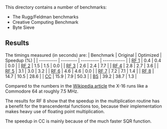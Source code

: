 This directory contains a number of benchmarks:

* The Rugg/Feldman benchmarks
* Creative Computing Benchmark
* Byte Sieve

## Results

The timings measured (in seconds) are:
| Benchmark       | Original | Optimized | Speedup (%) |
| ---------       | -------- | --------- | ----------- |
| [RF 1](rf1.bas) |    0.4   |    0.4    |     0.0     |
| [RF 2](rf2.bas) |    1.5   |    1.5    |     0.0     |
| [RF 3](rf3.bas) |    2.6   |    2.4    |     7.7     |
| [RF 4](rf4.bas) |    2.8   |    2.7    |     3.6     |
| [RF 5](rf5.bas) |    3.1   |    3.0    |     3.2     |
| [RF 6](rf6.bas) |    4.6   |    4.6    |     0.0     |
| [RF 7](rf7.bas) |    7.2   |    7.1    |     1.4     |
| [RF 8](rf8.bas) |   14.7   |   10.5    |    28.6     |
| [CC](cc.bas)    |   15.9   |    7.9    |    50.3     |
| [BS](bs.bas)    |   39.2   |   38.7    |     1.3     |

Compared to the numbers in the [Wikipedia
article](https://en.wikipedia.org/wiki/Rugg/Feldman_benchmarks) the X-16 runs
like a Commodore 64 at roughly 7.5 MHz.

The results for RF 8 show that the speedup in the multiplication routine has a
benefit for the transcendental functions too, because their implementation
makes heavy use of floating point multiplication.

The speedup in CC is mainly because of the much faster SQR function.

